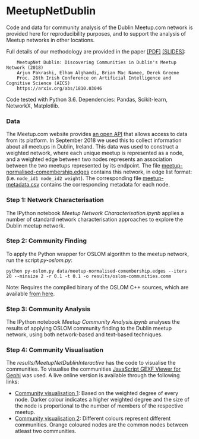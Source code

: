 MeetupNetDublin
===============

Code and data for community analysis of the Dublin Meetup.com network is provided here for reproducibility purposes, and to support the analysis of Meetup networks in other locations.

Full details of our methodology are provided in the paper [[PDF]](https://arxiv.org/pdf/1810.03046.pdf) [[SLIDES]](MeetupNetDublin%20AICS%202018%20Dublin%20Slides.pdf):

        MeetupNet Dublin: Discovering Communities in Dublin's Meetup Network (2018)
        Arjun Pakrashi, Elham Alghamdi, Brian Mac Namee, Derek Greene
        Proc. 26th Irish Conference on Artificial Intelligence and Cognitive Science (AICS)
        https://arxiv.org/abs/1810.03046

Code tested with Python 3.6. Dependencies: Pandas, Scikit-learn, NetworkX, Matplotlib.

### Data

The Meetup.com website provides [an open API](https://www.meetup.com/meetup_api/) that allows access to data from its platform. In September 2018 we used this to collect information about all meetups in Dublin, Ireland. This data was used to construct a weighted network, where each unique meetup is represented as a node, and a weighted edge between two nodes represents an association between the two meetups represented by its endpoint. The file [meetup-normalised-comembership.edges](data/meetup-normalised-comembership.edges) contains this network, in edge list format: (i.e. `node_id1 node_id2 weight`). The corresponding file [meetup-metadata.csv](data/meetup-metadata.csv) contains the corresponding metadata for each node.

### Step 1: Network Characterisation

The IPython notebook *Meetup Network Characterisation.ipynb* applies a number of standard network characterisation approaches to explore the Dublin meetup network.

### Step 2: Community Finding

To apply the Python wrapper for OSLOM algorithm to the meetup network, run the script *py-oslom.py*:

	python py-oslom.py data/meetup-normalised-comembership.edges --iters 20 --minsize 2 -r 0.1 -t 0.1 -o results/oslom-communities.comm

Note: Requires the compiled binary of the OSLOM C++ sources, which are available [from here](http://www.oslom.org/software.htm).

### Step 3: Community Analysis

The IPython notebook *Meetup Community Analysis.ipynb* analyses the results of applying OSLOM community finding to the Dublin meetup network, using both network-based and text-based techniques.

### Step 4: Community Visualisation

The *results/MeetupNetDublinInteractive* has the code to visualise the communities. To visualise the communities [JavaScript GEXF Viewer for Gephi](https://github.com/raphv/gexf-js) was used. A live online version is available through the following links:

* [Community visualisation 1](https://draig.ucd.ie/MeetupNetDublinInteractive/index.html#meetupNetDublinMono.json): Based on the weighted degree of every node. Darker colour indicates a higher weighted degree and the size of the node is proportional to the number of members of the respective meetup.
* [Community visualisation 2](https://draig.ucd.ie/MeetupNetDublinInteractive/index.html#meetupNetDublinComm.json): Different colours represent different communities. Orange coloured nodes are the common nodes between atleast two communities.

